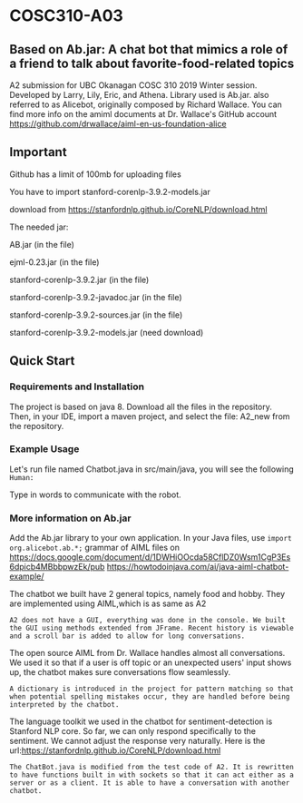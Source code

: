 # COSC310-A03

Based on Ab.jar: A chat bot that mimics a role of a friend to talk about favorite-food-related topics 
---
A2 submission for UBC Okanagan COSC 310 2019 Winter session. Developed by Larry, Lily, Eric, and Athena. 
Library used is Ab.jar. also referred to as Alicebot, originally composed by Richard Wallace.
You can find more info on the amiml documents at Dr. Wallace's GitHub account https://github.com/drwallace/aiml-en-us-foundation-alice
## Important
Github has a limit of 100mb for uploading files  

You have to import stanford-corenlp-3.9.2-models.jar  

download from https://stanfordnlp.github.io/CoreNLP/download.html  

The needed jar:  

AB.jar (in the file)  

ejml-0.23.jar (in the file)  

stanford-corenlp-3.9.2.jar (in the file)  

stanford-corenlp-3.9.2-javadoc.jar (in the file)  

stanford-corenlp-3.9.2-sources.jar (in the file)  

stanford-corenlp-3.9.2-models.jar (need download)  


## Quick Start

### Requirements and Installation

The project is based on java 8.
Download all the files in the repository. Then, in your IDE, import a maven project, and select the file: A2_new from the repository.

### Example Usage

Let's run file named Chatbot.java in src/main/java, you will see the following
``
Human:
``

Type in words to communicate with the robot.

### More information on Ab.jar

Add the Ab.jar library to your own application. In your Java files, use
``
import org.alicebot.ab.*;
``
grammar of AIML files on https://docs.google.com/document/d/1DWHiOOcda58CflDZ0Wsm1CgP3Es6dpicb4MBbbpwzEk/pub
https://howtodoinjava.com/ai/java-aiml-chatbot-example/


The chatbot we built have 2 general topics, namely food and hobby. They are implemented using AIML,which is as same as A2

	A2 does not have a GUI, everything was done in the console. We built the GUI using methods extended from JFrame. Recent history is viewable and a scroll bar is added to allow for long conversations.

The open source AIML from Dr. Wallace handles almost all conversations. We used it so that if a user is off topic or an unexpected users' input shows up, the chatbot makes sure conversations flow seamlessly.

	A dictionary is introduced in the project for pattern matching so that when potential spelling mistakes occur, they are handled before being interpreted by the chatbot.


The language toolkit we used in the chatbot for sentiment-detection is Stanford NLP core. So far, we can only respond specifically to the sentiment. We cannot adjust the response very naturally. Here is the url:https://stanfordnlp.github.io/CoreNLP/download.html


	The ChatBot.java is modified from the test code of A2. It is rewritten to have functions built in with sockets so that it can act either as a server or as a client. It is able to have a conversation with another chatbot.

